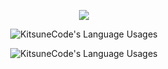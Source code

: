 <p align="center">
    <img src="https://github.com/KitsuneCode/KitsuneCode/blob/main/KitsuneCode-LogoTrasnparent.png?raw=true">
</p>
<p align="center">
  <img align="center" src="https://github-readme-stats.vercel.app/api?username=KitsuneCode&show_icons=1&count_private=1&include_all_commits=1&cache_seconds=1800&bg_color=30,e96443,904e95&title_color=fff&text_color=fff&icon_color=fff" alt="KitsuneCode's Language Usages">
</p>
<p align="center">
  <img align="center" src="https://github-readme-stats.vercel.app/api/top-langs/?username=KitsuneCode&hide=css,html&card_width=495&bg_color=30,e96443,904e95&title_color=fff&text_color=fff" alt="KitsuneCode's Language Usages">
</p>

<!--
**KitsuneCode/KitsuneCode** is a ✨ _special_ ✨ repository because its `README.md` (this file) appears on your GitHub profile.

Here are some ideas to get you started:

- 🔭 I’m currently working on ...
- 🌱 I’m currently learning ...
- 👯 I’m looking to collaborate on ...
- 🤔 I’m looking for help with ...
- 💬 Ask me about ...
- 📫 How to reach me: ...
- 😄 Pronouns: ...
- ⚡ Fun fact: ...
-->
